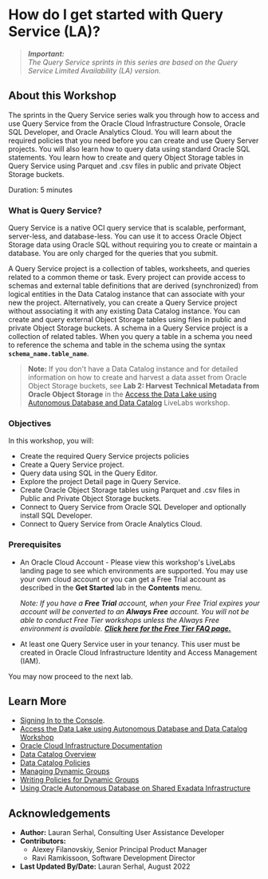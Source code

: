 # How do I get started with Query Service (LA)?

>**_Important:_**    
_The Query Service sprints in this series are based on the Query Service Limited Availability (LA) version._  

## About this Workshop

The sprints in the Query Service series walk you through how to access and use Query Service from the Oracle Cloud Infrastructure Console, Oracle SQL Developer, and Oracle Analytics Cloud. You will learn about the required policies that you need before you can create and use Query Server projects. You will also learn how to query data using standard Oracle SQL statements. You learn how to create and query Object Storage tables in Query Service using Parquet and .csv files in public and private Object Storage buckets.

Duration: 5 minutes

### What is Query Service?

Query Service is a native OCI query service that is scalable, performant, server-less, and database-less. You can use it to access Oracle Object Storage data using Oracle SQL without requiring you to create or maintain a database. You are only charged for the queries that you submit.

A Query Service project is a collection of tables, worksheets, and queries related to a common theme or task. Every project can provide access to schemas and external table definitions that are derived (synchronized) from logical entities in the Data Catalog instance that can associate with your new the project. Alternatively, you can create a Query Service project without associating it  with any existing Data Catalog instance. You can create and query external Object Storage tables using files in public and private Object Storage buckets. A schema in a Query Service project is a collection of related tables. When you query a table in a schema you need to reference the schema and table in the schema using the syntax **`schema_name.table_name`**.


>**Note:** If you don't have a Data Catalog instance and for detailed information on how to create and harvest a data asset from Oracle Object Storage buckets, see **Lab 2: Harvest Technical Metadata from Oracle Object Storage** in the [Access the Data Lake using Autonomous Database and Data Catalog](https://apexapps.oracle.com/pls/apex/dbpm/r/livelabs/view-workshop?wid=877) LiveLabs workshop.

### Objectives

In this workshop, you will:
* Create the required Query Service projects policies
* Create a Query Service project.
* Query data using SQL in the Query Editor.
* Explore the project Detail page in Query Service.
* Create Oracle Object Storage tables using Parquet and .csv files in Public and Private Object Storage buckets.
* Connect to Query Service from Oracle SQL Developer and optionally install SQL Developer.
* Connect to Query Service from Oracle Analytics Cloud.

### Prerequisites

* An Oracle Cloud Account - Please view this workshop's LiveLabs landing page to see which environments are supported. You may use your own cloud account or you can get a Free Trial account as described in the **Get Started** lab in the **Contents** menu.

  *Note: If you have a **Free Trial** account, when your Free Trial expires your account will be converted to an **Always Free** account. You will not be able to conduct Free Tier workshops unless the Always Free environment is available. **[Click here for the Free Tier FAQ page.](https://www.oracle.com/cloud/free/faq.html)***

* At least one Query Service user in your tenancy. This user must be created in Oracle Cloud Infrastructure Identity and Access Management (IAM).

You may now proceed to the next lab.


## Learn More

* [Signing In to the Console](https://docs.cloud.oracle.com/en-us/iaas/Content/GSG/Tasks/signingin.htm).
* [Access the Data Lake using Autonomous Database and Data Catalog Workshop](https://apexapps.oracle.com/pls/apex/dbpm/r/livelabs/view-workshop?wid=877)
* [Oracle Cloud Infrastructure Documentation](https://docs.cloud.oracle.com/en-us/iaas/Content/GSG/Concepts/baremetalintro.htm)
* [Data Catalog Overview](https://docs.oracle.com/en-us/iaas/data-catalog/using/overview.htm)
* [Data Catalog Policies](https://docs.oracle.com/en-us/iaas/data-catalog/using/policies.htm)
* [Managing Dynamic Groups](https://docs.oracle.com/en-us/iaas/Content/Identity/Tasks/managingdynamicgroups.htm#Managing_Dynamic_Groups)
* [Writing Policies for Dynamic Groups](https://docs.oracle.com/en-us/iaas/Content/Identity/Tasks/callingservicesfrominstances.htm#Writing)
* [Using Oracle Autonomous Database on Shared Exadata Infrastructure](https://docs.oracle.com/en/cloud/paas/autonomous-database/adbsa/index.html)

## Acknowledgements
* **Author:** Lauran Serhal, Consulting User Assistance Developer
* **Contributors:**
    + Alexey Filanovskiy, Senior Principal Product Manager
    + Ravi Ramkissoon, Software Development Director
* **Last Updated By/Date:** Lauran Serhal, August 2022
